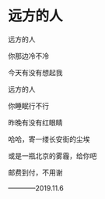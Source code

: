 # 远方的人


远方的人

你那边冷不冷

今天有没有想起我

远方的人

你睡眠行不行

昨晚有没有红眼睛

哈哈，寄一缕长安街的尘埃

或是一瓶北京的雾霾，给你吧

邮费到付，不用谢


————2019.11.6

